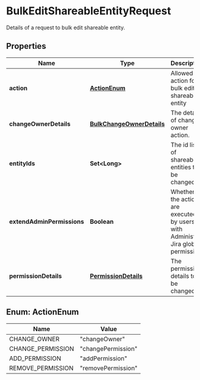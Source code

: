 

# BulkEditShareableEntityRequest

Details of a request to bulk edit shareable entity.

## Properties

| Name | Type | Description | Notes |
|------------ | ------------- | ------------- | -------------|
|**action** | [**ActionEnum**](#ActionEnum) | Allowed action for bulk edit shareable entity |  |
|**changeOwnerDetails** | [**BulkChangeOwnerDetails**](BulkChangeOwnerDetails.md) | The details of change owner action. |  [optional] |
|**entityIds** | **Set&lt;Long&gt;** | The id list of shareable entities to be changed. |  |
|**extendAdminPermissions** | **Boolean** | Whether the actions are executed by users with Administer Jira global permission. |  [optional] |
|**permissionDetails** | [**PermissionDetails**](PermissionDetails.md) | The permission details to be changed. |  [optional] |



## Enum: ActionEnum

| Name | Value |
|---- | -----|
| CHANGE_OWNER | &quot;changeOwner&quot; |
| CHANGE_PERMISSION | &quot;changePermission&quot; |
| ADD_PERMISSION | &quot;addPermission&quot; |
| REMOVE_PERMISSION | &quot;removePermission&quot; |



